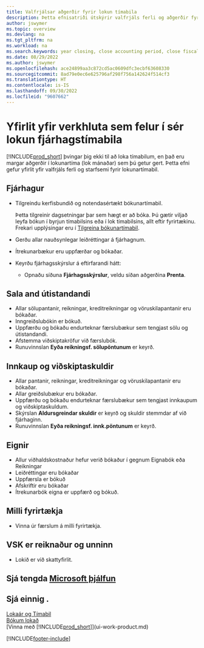 ```yaml
---
title: Valfrjálsar aðgerðir fyrir lokun tímabila
description: Þetta efnisatriði útskýrir valfrjáls ferli og aðgerðir fyrir lokun fjárhagstímabila í Business Central.
author: jswymer
ms.topic: overview
ms.devlang: na
ms.tgt_pltfrm: na
ms.workload: na
ms.search.keywords: year closing, close accounting period, close fiscal year, aging, creditor payments, vendor payments
ms.date: 08/29/2022
ms.author: jswymer
ms.openlocfilehash: ace24899aa3c872cd5ac0609dfc3ecbf63608330
ms.sourcegitcommit: 8ad79e0ec6e625796af298f756a142624f514cf3
ms.translationtype: HT
ms.contentlocale: is-IS
ms.lasthandoff: 09/30/2022
ms.locfileid: "9607662"
---
```

# <a name="overview-of-tasks-to-close-accounting-periods"></a>Yfirlit yfir verkhluta sem felur í sér lokun fjárhagstímabila

[!INCLUDE[prod_short](includes/prod_short.md)] þvingar þig ekki til að loka tímabilum, en það eru margar aðgerðir í lokunartíma (lok mánaðar) sem þú getur gert. Þetta efni gefur yfirlit yfir valfrjáls ferli og starfsemi fyrir lokunartímabil.  

## <a name="general-ledger"></a>Fjárhagur

* Tilgreindu kerfisbundið og notendasértækt bókunartímabil.  

    Þetta tilgreinir dagsetningar þar sem hægt er að bóka. Þú gætir viljað leyfa bókun í byrjun tímabilsins eða í lok tímabilsins, allt eftir fyrirtækinu. Frekari upplýsingar eru í [Tilgreina bókunartímabil](finance-how-specify-posting-periods.md).  
* Gerðu allar nauðsynlegar leiðréttingar á fjárhagnum.  
* Ítrekunarbækur eru uppfærðar og bókaðar.  
  <!--* Process Consolidations-->
* Keyrðu fjárhagsskýrslur á eftirfarandi hátt:  
  * Opnaðu síðuna **Fjárhagsskýrslur**, veldu síðan aðgerðina **Prenta**.  

## <a name="sales-and-receivables"></a>Sala and útistandandi

* Allar sölupantanir, reikningar, kreditreikningar og vöruskilapantanir eru bókaðar.  
* Inngreiðslubókin er bókuð.  
* Uppfærðu og bókaðu endurteknar færslubækur sem tengjast sölu og útistandandi.  
* Afstemma viðskiptakröfur við færslubók.  
* Runuvinnslan **Eyða reikningsf. sölupöntunum** er keyrð.  

## <a name="purchases-and-payables"></a>Innkaup og viðskiptaskuldir

* Allar pantanir, reikningar, kreditreikningar og vöruskilapantanir eru bókaðar.  
* Allar greiðslubækur eru bókaðar.  
* Uppfærðu og bókaðu endurteknar færslubækur sem tengjast innkaupum og viðskiptaskuldum.  
* Skýrslan **Aldursgreindar skuldir** er keyrð og skuldir stemmdar af við fjárhaginn.  
* Runuvinnslan **Eyða reikningsf. innk.pöntunum** er keyrð.  

## <a name="fixed-assets"></a>Eignir

* Allur viðhaldskostnaður hefur verið bókaður í gegnum Eignabók eða Reikningar
* Leiðréttingar eru bókaðar
* Uppfærsla er bókuð
* Afskriftir eru bókaðar
* Ítrekunarbók eigna er uppfærð og bókuð.

## <a name="intercompany"></a>Milli fyrirtækja

* Vinna úr færslum á milli fyrirtækja.

## <a name="calculate-and-process-sales-tax"></a>VSK er reiknaður og unninn

* Lokið er við skattyfirlit.  

## <a name="see-related-microsoft-training"></a>Sjá tengda [Microsoft þjálfun](/training/modules/close-fiscal-year-dynamics-365-business-central/)

## <a name="see-also"></a>Sjá einnig .

[Lokaár og Tímabil](year-close-years-periods.md)  
[Bókum lokað](year-close-books.md)  
[Vinna með [!INCLUDE[prod_short](includes/prod_short.md)]](ui-work-product.md)

[!INCLUDE[footer-include](includes/footer-banner.md)]
